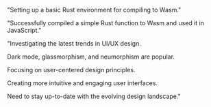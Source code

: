 "Setting up a basic Rust environment for compiling to Wasm."

"Successfully compiled a simple Rust function to Wasm and used it in JavaScript."

"Investigating the latest trends in UI/UX design.

Dark mode, glassmorphism, and neumorphism are popular.

Focusing on user-centered design principles.

Creating more intuitive and engaging user interfaces.

Need to stay up-to-date with the evolving design landscape."